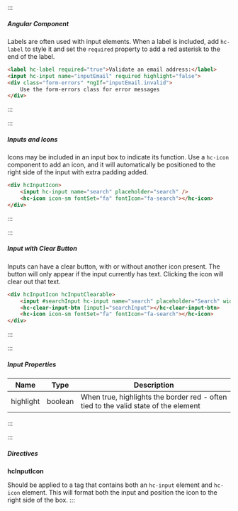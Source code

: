 :::

##### Angular Component

Labels are often used with input elements. When a label is included, add `hc-label` to style it and set the `required` property to add a red asterisk to the end of the label.

```html
<label hc-label required="true">Validate an email address:</label>
<input hc-input name="inputEmail" required highlight="false">
<div class="form-errors" *ngIf="inputEmail.invalid">
    Use the form-errors class for error messages
</div>
```

:::

:::

##### Inputs and Icons

Icons may be included in an input box to indicate its function. Use a `hc-icon` component to add an icon, and it will automatically be positioned to the right side of the input with extra padding added.

```html
<div hcInputIcon>
    <input hc-input name="search" placeholder="search" />
    <hc-icon icon-sm fontSet="fa" fontIcon="fa-search"></hc-icon>
</div>
```

:::

:::

##### Input with Clear Button

Inputs can have a clear button, with or without another icon present. The button will only appear if the input currently has text. Clicking the icon will clear out that text.

```html
<div hcInputIcon hcInputClearable>
    <input #searchInput hc-input name="search" placeholder="Search" width="250px" />
    <hc-clear-input-btn [input]="searchInput"></hc-clear-input-btn>
    <hc-icon icon-sm fontSet="fa" fontIcon="fa-search"></hc-icon>
</div>
```

:::

:::

##### Input Properties

| Name      | Type    | Description                                                                         |
| --------- | ------- | ----------------------------------------------------------------------------------- |
| highlight | boolean | When true, highlights the border red - often tied to the valid state of the element |

:::

:::

##### Directives

**hcInputIcon**

Should be applied to a tag that contains both an `hc-input` element and `hc-icon` element. This will format both the input and position the icon to the right side of the box.
:::
